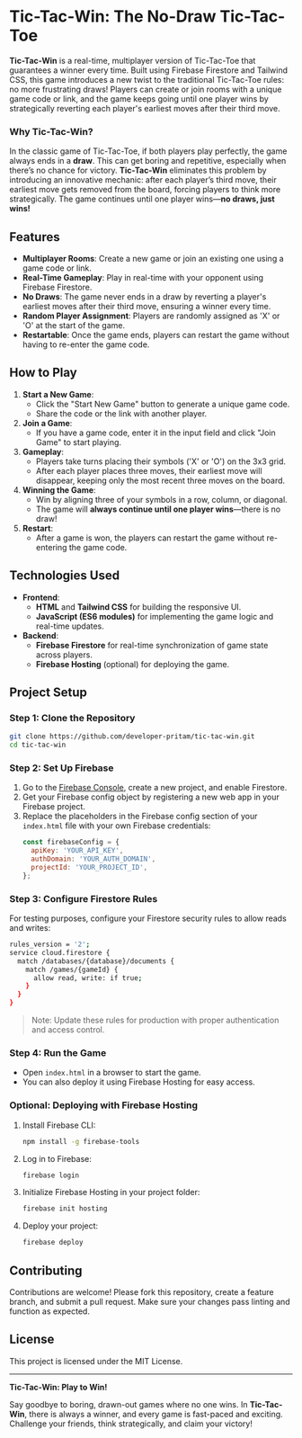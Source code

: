 # **Tic-Tac-Win: The No-Draw Tic-Tac-Toe**

**Tic-Tac-Win** is a real-time, multiplayer version of Tic-Tac-Toe that guarantees a winner every time. Built using Firebase Firestore and Tailwind CSS, this game introduces a new twist to the traditional Tic-Tac-Toe rules: no more frustrating draws! Players can create or join rooms with a unique game code or link, and the game keeps going until one player wins by strategically reverting each player's earliest moves after their third move.

### **Why Tic-Tac-Win?**

In the classic game of Tic-Tac-Toe, if both players play perfectly, the game always ends in a **draw**. This can get boring and repetitive, especially when there’s no chance for victory. **Tic-Tac-Win** eliminates this problem by introducing an innovative mechanic: after each player’s third move, their earliest move gets removed from the board, forcing players to think more strategically. The game continues until one player wins—**no draws, just wins!**

## **Features**
- **Multiplayer Rooms**: Create a new game or join an existing one using a game code or link.
- **Real-Time Gameplay**: Play in real-time with your opponent using Firebase Firestore.
- **No Draws**: The game never ends in a draw by reverting a player's earliest moves after their third move, ensuring a winner every time.
- **Random Player Assignment**: Players are randomly assigned as 'X' or 'O' at the start of the game.
- **Restartable**: Once the game ends, players can restart the game without having to re-enter the game code.

## **How to Play**
1. **Start a New Game**: 
    - Click the "Start New Game" button to generate a unique game code.
    - Share the code or the link with another player.
2. **Join a Game**: 
    - If you have a game code, enter it in the input field and click "Join Game" to start playing.
3. **Gameplay**: 
    - Players take turns placing their symbols ('X' or 'O') on the 3x3 grid.
    - After each player places three moves, their earliest move will disappear, keeping only the most recent three moves on the board.
4. **Winning the Game**:
    - Win by aligning three of your symbols in a row, column, or diagonal.
    - The game will **always continue until one player wins**—there is no draw!
5. **Restart**: 
    - After a game is won, the players can restart the game without re-entering the game code.

## **Technologies Used**
- **Frontend**: 
  - **HTML** and **Tailwind CSS** for building the responsive UI.
  - **JavaScript (ES6 modules)** for implementing the game logic and real-time updates.
- **Backend**:
  - **Firebase Firestore** for real-time synchronization of game state across players.
  - **Firebase Hosting** (optional) for deploying the game.

## **Project Setup**

### **Step 1: Clone the Repository**
```bash
git clone https://github.com/developer-pritam/tic-tac-win.git
cd tic-tac-win
```

### **Step 2: Set Up Firebase**

1. Go to the [Firebase Console](https://console.firebase.google.com/), create a new project, and enable Firestore.
2. Get your Firebase config object by registering a new web app in your Firebase project.
3. Replace the placeholders in the Firebase config section of your `index.html` file with your own Firebase credentials:
   ```javascript
   const firebaseConfig = {
     apiKey: 'YOUR_API_KEY',
     authDomain: 'YOUR_AUTH_DOMAIN',
     projectId: 'YOUR_PROJECT_ID',
   };
   ```

### **Step 3: Configure Firestore Rules**
For testing purposes, configure your Firestore security rules to allow reads and writes:
```bash
rules_version = '2';
service cloud.firestore {
  match /databases/{database}/documents {
    match /games/{gameId} {
      allow read, write: if true;
    }
  }
}
```

> Note: Update these rules for production with proper authentication and access control.

### **Step 4: Run the Game**

- Open `index.html` in a browser to start the game. 
- You can also deploy it using Firebase Hosting for easy access.

### **Optional: Deploying with Firebase Hosting**
1. Install Firebase CLI:
   ```bash
   npm install -g firebase-tools
   ```
2. Log in to Firebase:
   ```bash
   firebase login
   ```
3. Initialize Firebase Hosting in your project folder:
   ```bash
   firebase init hosting
   ```
4. Deploy your project:
   ```bash
   firebase deploy
   ```

## **Contributing**

Contributions are welcome! Please fork this repository, create a feature branch, and submit a pull request. Make sure your changes pass linting and function as expected.

## **License**

This project is licensed under the MIT License.

---

**Tic-Tac-Win: Play to Win!**

Say goodbye to boring, drawn-out games where no one wins. In **Tic-Tac-Win**, there is always a winner, and every game is fast-paced and exciting. Challenge your friends, think strategically, and claim your victory!